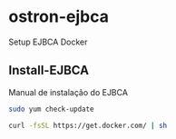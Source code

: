 # ostron-ejbca
Setup EJBCA Docker

## Install-EJBCA

Manual de instalação do EJBCA

```sh
sudo yum check-update
```
```sh
curl -fsSL https://get.docker.com/ | sh
```
